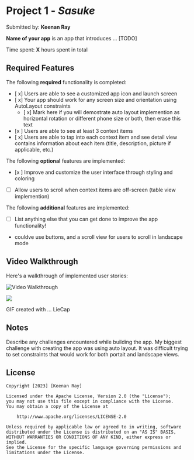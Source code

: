 # Project 1 - *Sasuke*

Submitted by: **Keenan Ray**

**Name of your app** is an app that introduces ... [TODO] 

Time spent: **X** hours spent in total

## Required Features

The following **required** functionality is completed:

- [ x] Users are able to see a customized app icon and launch screen
- [ x] Your app should work for any screen size and orientation using AutoLayout constraints
  - [ x] Mark here if you will demostrate auto layout implemention as horizontal rotation or different phone size or both, then erase this text
- [x ] Users are able to see at least 3 context items
- [ x] Users are able to tap into each context item and see detail view contains information about each item (title, description, picture if applicable, etc.)
 
The following **optional** features are implemented:

- [x ] Improve and customize the user interface through styling and coloring
- [ ] Allow users to scroll when context items are off-screen (table view implemention)

The following **additional** features are implemented:

- [ ] List anything else that you can get done to improve the app functionality!
- couldve use buttons, and a scroll view for users to scroll in landscape mode

## Video Walkthrough

Here's a walkthrough of implemented user stories:

<img src='https://github.com/KayoCodes/CodepathUnit1project/blob/main/SasukeApp.gif' title='Video Walkthrough' width='' alt='Video Walkthrough' />

![](https://github.com/KayoCodes/CodepathUnit1project/blob/main/SasukeApp.gif)

<!-- Replace this with whatever GIF tool you used! -->
GIF created with ...  LieCap
<!-- Recommended tools:
LieCap file:///Users/keenanray/Desktop/SasukeApp.gif
[Kap](https://getkap.co/) for macOS
[ScreenToGif](https://www.screentogif.com/) for Windows
[peek](https://github.com/phw/peek) for Linux. -->

## Notes

Describe any challenges encountered while building the app.
My biggest challenge with creating the app was using auto layout. It was difficult trying to set constraints that would work for both portait and landscape views.

## License

    Copyright [2023] [Keenan Ray]

    Licensed under the Apache License, Version 2.0 (the "License");
    you may not use this file except in compliance with the License.
    You may obtain a copy of the License at

        http://www.apache.org/licenses/LICENSE-2.0

    Unless required by applicable law or agreed to in writing, software
    distributed under the License is distributed on an "AS IS" BASIS,
    WITHOUT WARRANTIES OR CONDITIONS OF ANY KIND, either express or implied.
    See the License for the specific language governing permissions and
    limitations under the License.
